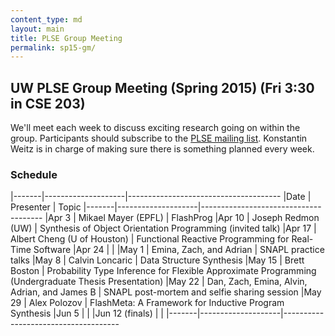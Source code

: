```yaml
---
content_type: md
layout: main
title: PLSE Group Meeting
permalink: sp15-gm/
---
```


## UW PLSE Group Meeting (Spring 2015) (Fri 3:30 in CSE 203)

We'll meet each week to discuss exciting research going on within the
group.  Participants should subscribe to the
[PLSE mailing list](https://mailman.cs.washington.edu/mailman/listinfo/plse).
Konstantin Weitz is in charge of making sure there is something planned every week.

### Schedule

|-------|--------------------|--------------------------------------
|Date   | Presenter          | Topic
|-------|--------------------|--------------------------------------
|Apr  3 | Mikael Mayer (EPFL) | FlashProg
|Apr 10 | Joseph Redmon (UW) | Synthesis of Object Orientation Programming (invited talk)
|Apr 17 | Albert Cheng (U of Houston) | Functional Reactive Programming for Real-Time Software
|Apr 24 |                    |
|May  1 | Emina, Zach, and Adrian  | SNAPL practice talks
|May  8 | Calvin Loncaric    | Data Structure Synthesis
|May 15 | Brett Boston       | Probability Type Inference for Flexible Approximate Programming (Undergraduate Thesis Presentation)
|May 22 | Dan, Zach, Emina, Alvin, Adrian, and James B | SNAPL post-mortem and selfie sharing session
|May 29 | Alex Polozov       | FlashMeta: A Framework for Inductive Program Synthesis
|Jun  5 |                    |
|Jun 12 (finals) |           |
|-------|--------------------|-------------------------------------
